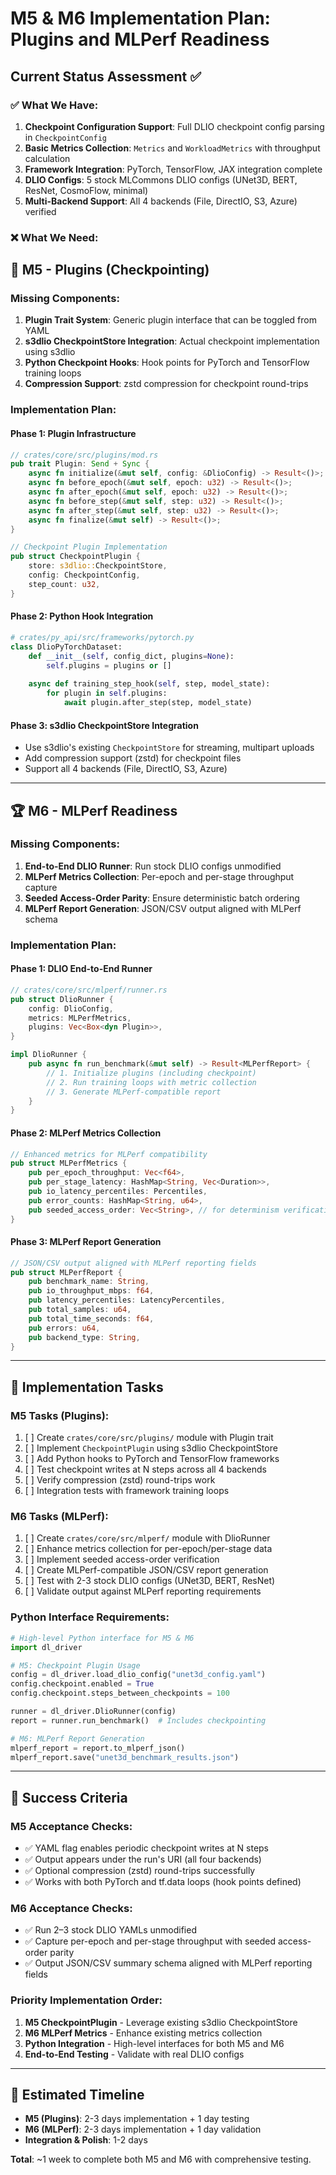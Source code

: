 # M5 & M6 Implementation Plan: Plugins and MLPerf Readiness

## Current Status Assessment ✅

### ✅ **What We Have:**
1. **Checkpoint Configuration Support**: Full DLIO checkpoint config parsing in `CheckpointConfig`
2. **Basic Metrics Collection**: `Metrics` and `WorkloadMetrics` with throughput calculation
3. **Framework Integration**: PyTorch, TensorFlow, JAX integration complete
4. **DLIO Configs**: 5 stock MLCommons DLIO configs (UNet3D, BERT, ResNet, CosmoFlow, minimal)
5. **Multi-Backend Support**: All 4 backends (File, DirectIO, S3, Azure) verified

### ❌ **What We Need:**

## 🔌 M5 - Plugins (Checkpointing)

### **Missing Components:**
1. **Plugin Trait System**: Generic plugin interface that can be toggled from YAML
2. **s3dlio CheckpointStore Integration**: Actual checkpoint implementation using s3dlio
3. **Python Checkpoint Hooks**: Hook points for PyTorch and TensorFlow training loops
4. **Compression Support**: zstd compression for checkpoint round-trips

### **Implementation Plan:**

#### **Phase 1: Plugin Infrastructure**
```rust
// crates/core/src/plugins/mod.rs
pub trait Plugin: Send + Sync {
    async fn initialize(&mut self, config: &DlioConfig) -> Result<()>;
    async fn before_epoch(&mut self, epoch: u32) -> Result<()>;
    async fn after_epoch(&mut self, epoch: u32) -> Result<()>;
    async fn before_step(&mut self, step: u32) -> Result<()>;
    async fn after_step(&mut self, step: u32) -> Result<()>;
    async fn finalize(&mut self) -> Result<()>;
}

// Checkpoint Plugin Implementation
pub struct CheckpointPlugin {
    store: s3dlio::CheckpointStore,
    config: CheckpointConfig,
    step_count: u32,
}
```

#### **Phase 2: Python Hook Integration**
```python
# crates/py_api/src/frameworks/pytorch.py
class DlioPyTorchDataset:
    def __init__(self, config_dict, plugins=None):
        self.plugins = plugins or []
        
    async def training_step_hook(self, step, model_state):
        for plugin in self.plugins:
            await plugin.after_step(step, model_state)
```

#### **Phase 3: s3dlio CheckpointStore Integration**
- Use s3dlio's existing `CheckpointStore` for streaming, multipart uploads
- Add compression support (zstd) for checkpoint files
- Support all 4 backends (File, DirectIO, S3, Azure)

---

## 🏆 M6 - MLPerf Readiness

### **Missing Components:**
1. **End-to-End DLIO Runner**: Run stock DLIO configs unmodified
2. **MLPerf Metrics Collection**: Per-epoch and per-stage throughput capture
3. **Seeded Access-Order Parity**: Ensure deterministic batch ordering
4. **MLPerf Report Generation**: JSON/CSV output aligned with MLPerf schema

### **Implementation Plan:**

#### **Phase 1: DLIO End-to-End Runner**
```rust
// crates/core/src/mlperf/runner.rs
pub struct DlioRunner {
    config: DlioConfig,
    metrics: MLPerfMetrics,
    plugins: Vec<Box<dyn Plugin>>,
}

impl DlioRunner {
    pub async fn run_benchmark(&mut self) -> Result<MLPerfReport> {
        // 1. Initialize plugins (including checkpoint)
        // 2. Run training loops with metric collection
        // 3. Generate MLPerf-compatible report
    }
}
```

#### **Phase 2: MLPerf Metrics Collection**
```rust
// Enhanced metrics for MLPerf compatibility
pub struct MLPerfMetrics {
    pub per_epoch_throughput: Vec<f64>,
    pub per_stage_latency: HashMap<String, Vec<Duration>>,
    pub io_latency_percentiles: Percentiles,
    pub error_counts: HashMap<String, u64>,
    pub seeded_access_order: Vec<String>, // for determinism verification
}
```

#### **Phase 3: MLPerf Report Generation**
```rust
// JSON/CSV output aligned with MLPerf reporting fields
pub struct MLPerfReport {
    pub benchmark_name: String,
    pub io_throughput_mbps: f64,
    pub latency_percentiles: LatencyPercentiles,
    pub total_samples: u64,
    pub total_time_seconds: f64,
    pub errors: u64,
    pub backend_type: String,
}
```

---

## 🎯 Implementation Tasks

### **M5 Tasks (Plugins):**
1. [ ] Create `crates/core/src/plugins/` module with Plugin trait
2. [ ] Implement `CheckpointPlugin` using s3dlio CheckpointStore
3. [ ] Add Python hooks to PyTorch and TensorFlow frameworks
4. [ ] Test checkpoint writes at N steps across all 4 backends
5. [ ] Verify compression (zstd) round-trips work
6. [ ] Integration tests with framework training loops

### **M6 Tasks (MLPerf):**
1. [ ] Create `crates/core/src/mlperf/` module with DlioRunner
2. [ ] Enhance metrics collection for per-epoch/per-stage data
3. [ ] Implement seeded access-order verification
4. [ ] Create MLPerf-compatible JSON/CSV report generation
5. [ ] Test with 2-3 stock DLIO configs (UNet3D, BERT, ResNet)
6. [ ] Validate output against MLPerf reporting requirements

### **Python Interface Requirements:**
```python
# High-level Python interface for M5 & M6
import dl_driver

# M5: Checkpoint Plugin Usage
config = dl_driver.load_dlio_config("unet3d_config.yaml")
config.checkpoint.enabled = True
config.checkpoint.steps_between_checkpoints = 100

runner = dl_driver.DlioRunner(config)
report = runner.run_benchmark()  # Includes checkpointing

# M6: MLPerf Report Generation
mlperf_report = report.to_mlperf_json()
mlperf_report.save("unet3d_benchmark_results.json")
```

---

## 🚀 Success Criteria

### **M5 Acceptance Checks:**
- ✅ YAML flag enables periodic checkpoint writes at N steps
- ✅ Output appears under the run's URI (all four backends)
- ✅ Optional compression (zstd) round-trips successfully
- ✅ Works with both PyTorch and tf.data loops (hook points defined)

### **M6 Acceptance Checks:**
- ✅ Run 2–3 stock DLIO YAMLs unmodified
- ✅ Capture per-epoch and per-stage throughput with seeded access-order parity
- ✅ Output JSON/CSV summary schema aligned with MLPerf reporting fields

### **Priority Implementation Order:**
1. **M5 CheckpointPlugin** - Leverage existing s3dlio CheckpointStore
2. **M6 MLPerf Metrics** - Enhance existing metrics collection
3. **Python Integration** - High-level interfaces for both M5 and M6
4. **End-to-End Testing** - Validate with real DLIO configs

---

## 📅 Estimated Timeline
- **M5 (Plugins)**: 2-3 days implementation + 1 day testing
- **M6 (MLPerf)**: 2-3 days implementation + 1 day validation
- **Integration & Polish**: 1-2 days

**Total**: ~1 week to complete both M5 and M6 with comprehensive testing.